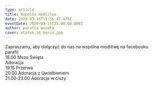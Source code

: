 ```yaml
---
type: article
title: Wspólna modlitwa
date: 2020-03-16T15:56:47.479Z
eventDate: 2020-03-15T23:00:00.000Z
author: parafia wesoła
cover: wtorek_16_marca.jpg
---
```

<!--StartFragment-->

Zapraszamy, aby dołączyć do nas na wspólna modlitwę na facebooku parafii:\
18.00 Msza Święta\
Adoracja\
19.15 Przerwa\
20.00 Adoracja z Uwielbieniem\
21.00-23.00 Adoracja w ciszy

<!--EndFragment-->
